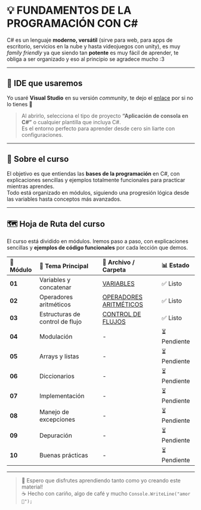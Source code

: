 # 💡 FUNDAMENTOS DE LA PROGRAMACIÓN CON C#

C# es un lenguaje **moderno, versátil** (sirve para web, para apps de escritorio, servicios en la nube y hasta videojuegos con unity), es muy *family friendly* ya que siendo tan **potente** es muy fácil de aprender, te obliga a ser organizado y eso al principio se agradece mucho :3

---

## 🧰 IDE que usaremos

Yo usaré **Visual Studio** en su versión *community*, te dejo el [enlace](https://visualstudio.microsoft.com/es/vs/community) por si no lo tienes 💜

> Al abrirlo, selecciona el tipo de proyecto **“Aplicación de consola en C#”** o cualquier plantilla que incluya C#.  
> Es el entorno perfecto para aprender desde cero sin liarte con configuraciones.

---

## 📘 Sobre el curso  

El objetivo es que entiendas las **bases de la programación** en C#, con explicaciones sencillas y ejemplos totalmente funcionales para practicar mientras aprendes.  
Todo está organizado en módulos, siguiendo una progresión lógica desde las variables hasta conceptos más avanzados.

---

## 🗺️ Hoja de Ruta del curso 

El curso está dividido en módulos. Iremos paso a paso, con explicaciones sencillas y **ejemplos de código funcionales** por cada lección que demos.

| 🧩 Módulo | 🎯 Tema Principal | 📁 Archivo / Carpeta | 📊 Estado |
| :--- | :--- | :--- | :--- |
| **01** | Variables y concatenar | [VARIABLES](./1.%20Variables/README.md) | ✅ Listo |
| **02** | Operadores aritméticos | [OPERADORES ARITMÉTICOS](./2.%20Operadores%20aritméticos/README.md) | ✅ Listo |
| **03** | Estructuras de control de flujo | [CONTROL DE FLUJOS](./3.%20Estructuras%20de%20control%20de%20flujo/README.md) | ✅ Listo |
| **04** | Modulación | - | ⏳ Pendiente |
| **05** | Arrays y listas | - | ⏳ Pendiente |
| **06** | Diccionarios | - | ⏳ Pendiente |
| **07** | Implementación | - | ⏳ Pendiente |
| **08** | Manejo de excepciones | - | ⏳ Pendiente |
| **09** | Depuración | - | ⏳ Pendiente |
| **10** | Buenas prácticas | - | ⏳ Pendiente |

---

> 🌈 Espero que disfrutes aprendiendo tanto como yo creando este material!  
> ☕ Hecho con cariño, algo de café y mucho `Console.WriteLine("amor 💛");`